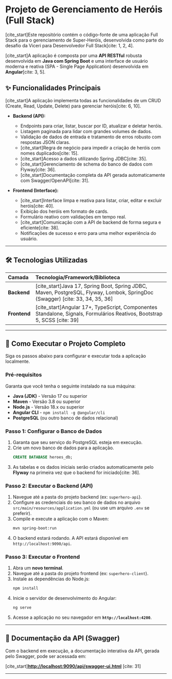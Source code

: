 # Projeto de Gerenciamento de Heróis (Full Stack)

[cite_start]Este repositório contém o código-fonte de uma aplicação Full Stack para o gerenciamento de Super-Heróis, desenvolvida como parte do desafio da Viceri para Desenvolvedor Full Stack[cite: 1, 2, 4].

[cite_start]A aplicação é composta por uma **API RESTful** robusta desenvolvida em **Java com Spring Boot** e uma interface de usuário moderna e reativa (SPA - Single Page Application) desenvolvida em **Angular**[cite: 3, 5].

## ✨ Funcionalidades Principais

[cite_start]A aplicação implementa todas as funcionalidades de um CRUD (Create, Read, Update, Delete) para gerenciar heróis[cite: 6, 10].

* **Backend (API):**
    * Endpoints para criar, listar, buscar por ID, atualizar e deletar heróis.
    * Listagem paginada para lidar com grandes volumes de dados.
    * Validação de dados de entrada e tratamento de erros robusto com respostas JSON claras.
    * [cite_start]Regra de negócio para impedir a criação de heróis com nomes duplicados[cite: 15].
    * [cite_start]Acesso a dados utilizando Spring JDBC[cite: 35].
    * [cite_start]Gerenciamento de schema do banco de dados com Flyway[cite: 36].
    * [cite_start]Documentação completa da API gerada automaticamente com Swagger/OpenAPI[cite: 31].

* **Frontend (Interface):**
    * [cite_start]Interface limpa e reativa para listar, criar, editar e excluir heróis[cite: 40].
    * Exibição dos heróis em formato de cards.
    * Formulário reativo com validações em tempo real.
    * [cite_start]Comunicação com a API de backend de forma segura e eficiente[cite: 38].
    * Notificações de sucesso e erro para uma melhor experiência do usuário.

---

## 🛠️ Tecnologias Utilizadas

| Camada  | Tecnologia/Framework/Biblioteca                  |
| :------ | :----------------------------------------------- |
| **Backend** | [cite_start]Java 17, Spring Boot, Spring JDBC, Maven, PostgreSQL, Flyway, Lombok, SpringDoc (Swagger) [cite: 33, 34, 35, 36] |
| **Frontend**| [cite_start]Angular 17+, TypeScript, Componentes Standalone, Signals, Formulários Reativos, Bootstrap 5, SCSS [cite: 39] |

---

## 🚀 Como Executar o Projeto Completo

Siga os passos abaixo para configurar e executar toda a aplicação localmente.

### Pré-requisitos

Garanta que você tenha o seguinte instalado na sua máquina:
* **Java (JDK)** - Versão 17 ou superior
* **Maven** - Versão 3.8 ou superior
* **Node.js** - Versão 18.x ou superior
* **Angular CLI** - `npm install -g @angular/cli`
* **PostgreSQL** (ou outro banco de dados relacional)

### Passo 1: Configurar o Banco de Dados

1.  Garanta que seu serviço do PostgreSQL esteja em execução.
2.  Crie um novo banco de dados para a aplicação.
    ```sql
    CREATE DATABASE heroes_db;
    ```
3.  As tabelas e os dados iniciais serão criados automaticamente pelo **Flyway** na primeira vez que o backend for iniciado[cite: 36].

### Passo 2: Executar o Backend (API)

1.  Navegue até a pasta do projeto backend (ex: `superhero-api`).
2.  Configure as credenciais do seu banco de dados no arquivo `src/main/resources/application.yml` (ou use um arquivo `.env` se preferir).
3.  Compile e execute a aplicação com o Maven:
    ```bash
    mvn spring-boot:run
    ```
4.  O backend estará rodando. A API estará disponível em `http://localhost:9090/api`.

### Passo 3: Executar o Frontend

1.  Abra um **novo terminal**.
2.  Navegue até a pasta do projeto frontend (ex: `superhero-client`).
3.  Instale as dependências do Node.js:
    ```bash
    npm install
    ```
4.  Inicie o servidor de desenvolvimento do Angular:
    ```bash
    ng serve
    ```
5.  Acesse a aplicação no seu navegador em **`http://localhost:4200`**.

---

## 📄 Documentação da API (Swagger)

Com o backend em execução, a documentação interativa da API, gerada pelo Swagger, pode ser acessada em:

[cite_start][**http://localhost:9090/api/swagger-ui.html**](http://localhost:9090/api/swagger-ui.html) [cite: 31]

---
